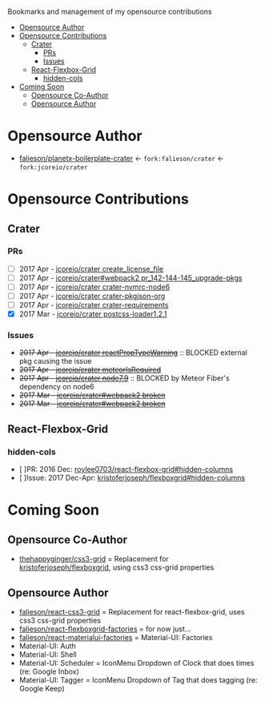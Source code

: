 Bookmarks and management of my opensource contributions

<!-- TOC depthFrom:1 depthTo:3 orderedList:false updateOnSave:true withLinks:true -->

- [Opensource Author](#opensource-author)
- [Opensource Contributions](#opensource-contributions)
  - [Crater](#crater)
    - [PRs](#prs)
    - [Issues](#issues)
  - [React-Flexbox-Grid](#react-flexbox-grid)
    - [hidden-cols](#hidden-cols)
- [Coming Soon](#coming-soon)
  - [Opensource Co-Author](#opensource-co-author)
  - [Opensource Author](#opensource-author-1)

<!-- /TOC -->

# Opensource Author
* [falieson/planetx-boilerplate-crater](https://github.com/Falieson/planetx-boilerplate-crater) <- `fork:falieson/crater` <- `fork:jcoreio/crater`

# Opensource Contributions
## Crater
### PRs
- [ ] 2017 Apr - [jcoreio/crater create_license_file](https://github.com/jcoreio/crater/pull/147)
- [ ] 2017 Apr - [jcoreio/crater#webpack2 pr_142-144-145_upgrade-pkgs](https://github.com/jcoreio/crater/pull/146)
- [ ] 2017 Apr - [jcoreio/crater crater-nvmrc-node6](https://github.com/jcoreio/crater/pull/145)
- [ ] 2017 Apr - [jcoreio/crater crater-pkgjson-org](https://github.com/jcoreio/crater/pull/144)
- [ ] 2017 Apr - [jcoreio/crater crater-requirements](https://github.com/jcoreio/crater/pull/142)
- [x] 2017 Mar - [jcoreio/crater postcss-loader1.2.1](https://github.com/jcoreio/crater/pull/130)

### Issues
* ~~2017 Apr - [jcoreio/crater reactPropTypeWarning](https://github.com/jcoreio/crater/issues/149)~~ :: BLOCKED external pkg causing the issue
* ~~2017 Apr - [jcoreio/crater meteorIsRequired](https://github.com/jcoreio/crater/issues/141)~~ 
* ~~2017 Apr - [jcoreio/crater node7.9](https://github.com/jcoreio/crater/issues/140)~~ :: BLOCKED by Meteor Fiber's dependency on node6
* ~~2017 Mar - [jcoreio/crater#webpack2 broken](https://github.com/jcoreio/crater/issues/129)~~
* ~~2017 Mar - [jcoreio/crater#webpack2 broken](https://github.com/jcoreio/crater/issues/113)~~

## React-Flexbox-Grid
### hidden-cols
- [ ]PR: 2016 Dec: [roylee0703/react-flexbox-grid#hidden-columns](https://github.com/roylee0704/react-flexbox-grid/pull/82)
- [ ]Issue: 2017 Dec-Apr: [kristoferjoseph/flexboxgrid#hidden-columns](https://github.com/kristoferjoseph/flexboxgrid/pull/211)

# Coming Soon
## Opensource Co-Author
* [thehappyginger/css3-grid](https://github.com/thehappyginger/css3-grid) = Replacement for [kristoferjoseph/flexboxgrid](https://github.com/kristoferjoseph/flexboxgrid), using css3 css-grid properties

## Opensource Author
* [falieson/react-css3-grid](https://github.com/Falieson/react-css3-grid) = Replacement for react-flexbox-grid, uses css3 css-grid properties
* [falieson/react-flexboxgrid-factories]() = for now just... <RowCol breakAtItems={int} />
* [falieson/react-materialui-factories]() = Material-UI: Factories
* Material-UI: Auth
* Material-UI: Shell
* Material-UI: Scheduler = IconMenu Dropdown of Clock that does times (re: Google Inbox)
* Material-UI: Tagger = IconMenu Dropdown of Tag that does tagging (re: Google Keep)

